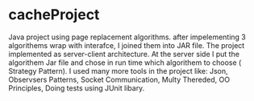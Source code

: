 # cacheProject
Java project using page replacement algorithms.
after impelementing 3 algorithems wrap with interafce, I joined them into JAR file. 
The project implemented as server-client architecture. At the server side I put the algorithem Jar file and chose in run time which algorithem to choose ( Strategy Pattern).
I used many more tools in the project like:
Json, Observsers Patterns, Socket Communication, Multy Thereded, OO Principles, Doing tests using JUnit libary.

